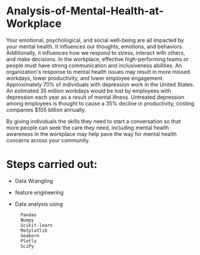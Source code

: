 # Analysis-of-Mental-Health-at-Workplace

Your emotional, psychological, and social well-being are all impacted by your mental health. It influences our thoughts, emotions, and behaviors. Additionally, it influences how we respond to stress, interact with others, and make decisions. In the workplace, effective high-performing teams or people must have strong communication and inclusiveness abilities. An organization's response to mental health issues may result in more missed workdays, lower productivity, and lower employee engagement. Approximately 70% of individuals with depression work in the United States. An estimated 35 million workdays would be lost by employees with depression each year as a result of mental illness. Untreated depression among employees is thought to cause a 35% decline in productivity, costing companies $105 billion annually.

By giving individuals the skills they need to start a conversation so that more people can seek the care they need, including mental health awareness in the workplace may help pave the way for mental health concerns across your community.

# Steps carried out:
- Data Wrangling
- feature engineering
- Data analysis using 

        Pandas
        Numpy
        Scikit-learn
        Matplotlib
        Seaborn
        Plotly
        SciPy
